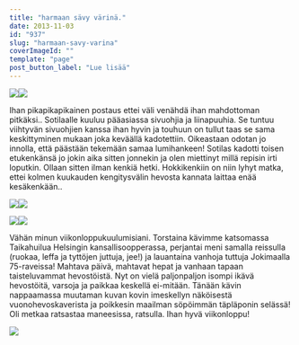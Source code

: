 ```yaml
---
title: "harmaan sävy värinä."
date: 2013-11-03
id: "937"
slug: "harmaan-savy-varina"
coverImageId: ""
template: "page"
post_button_label: "Lue lisää"
---
```


[![](/images/IMG_1162.png)](http://3.bp.blogspot.com/--m9MANiEayo/UnakHZUPG-I/AAAAAAAAHPI/XpSF8BV7Nyk/s1600/IMG_1162.png)[![](/images/IMG_1165.png)](http://4.bp.blogspot.com/-UmWD-LMhA_c/UnakHSWUrlI/AAAAAAAAHPA/D4cDEppk8p0/s1600/IMG_1165.png)

Ihan pikapikapikainen postaus ettei väli venähdä ihan mahdottoman pitkäksi.. Sotilaalle kuuluu pääasiassa sivuohjia ja liinapuuhia. Se tuntuu viihtyvän sivuohjien kanssa ihan hyvin ja touhuun on tullut taas se sama keskittyminen mukaan joka keväällä kadotettiin. Oikeastaan odotan jo innolla, että päästään tekemään samaa lumihankeen! Sotilas kadotti toisen etukenkänsä jo jokin aika sitten jonnekin ja olen miettinyt millä repisin irti loputkin. Ollaan sitten ilman kenkiä hetki. Hokkikenkiin on niin lyhyt matka, ettei kolmen kuukauden kengitysvälin hevosta kannata laittaa enää kesäkenkään..

[![](/images/IMG_1145.png)](http://3.bp.blogspot.com/-ZvBcfzxq0dQ/UnamHuzonsI/AAAAAAAAHPs/qxDpL_PO-yQ/s1600/IMG_1145.png)[![](/images/IMG_1132.png)](http://3.bp.blogspot.com/-Up0x2YhwIso/UnamHkGlVbI/AAAAAAAAHPo/E3bCinu08uc/s1600/IMG_1132.png)

[![](/images/IMG_1209.png)](http://1.bp.blogspot.com/-qbHMlkeGQr0/UnakIB6GKCI/AAAAAAAAHPg/nKjXIj1VEdk/s1600/IMG_1209.png)[![](/images/IMG_1217.png)](http://4.bp.blogspot.com/-FUehWs85NDE/UnakIXViYFI/AAAAAAAAHPc/Ty3vMF5v4rk/s1600/IMG_1217.png)

Vähän minun viikonloppukuulumisiani. Torstaina kävimme katsomassa Taikahuilua Helsingin kansallisoopperassa, perjantai meni samalla reissulla (ruokaa, leffa ja tyttöjen juttuja, jee!) ja lauantaina vanhoja tuttuja Jokimaalla 75-raveissa! Mahtava päivä, mahtavat hepat ja vanhaan tapaan taisteluvammat hevostöistä. Nyt on vielä paljonpaljon isompi ikävä hevostöitä, varsoja ja paikkaa keskellä ei-mitään. Tänään kävin nappaamassa muutaman kuvan kovin imeskellyn näköisestä vuonohevoskaverista ja poikkesin maailman söpöimmän täpläponin selässä! Oli metkaa ratsastaa maneesissa, ratsulla. Ihan hyvä viikonloppu!

[![](/images/ak.png)](http://4.bp.blogspot.com/-QMhCPy2vUNo/UnaoIOJhZlI/AAAAAAAAHP8/m8wJGwdypy4/s1600/ak.png)
